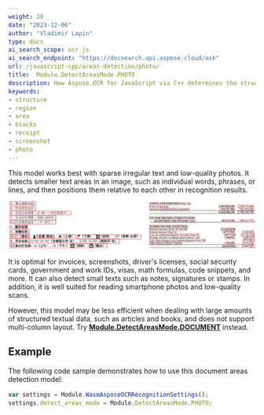 ```yaml
---
weight: 20
date: "2023-12-06"
author: "Vladimir Lapin"
type: docs
ai_search_scope: ocr_js
ai_search_endpoint: "https://docsearch.api.aspose.cloud/ask"
url: /javascript-cpp/areas-detection/photo/
title:  Module.DetectAreasMode.PHOTO
description: How Aspose.OCR for JavaScript via C++ determines the structure of a document using the Module.DetectAreasMode.PHOTO model.
keywords:
- structure
- region
- area
- blocks
- receipt
- screenshot
- photo
---
```


This model works best with sparse irregular text and low-quality photos. It detects smaller text areas in an image, such as individual words, phrases, or lines, and then positions them relative to each other in recognition results.

![Module.DetectAreasMode.PHOTO model](taa.png)

It is optimal for invoices, screenshots, driver's licenses, social security cards, government and work IDs, visas, math formulas, code snippets, and more. It can also detect small texts such as notes, signatures or stamps. In addition, it is well suited for reading smartphone photos and low-quality scans.

However, this model may be less efficient when dealing with large amounts of structured textual data, such as articles and books, and does not support multi-column layout. Try [**Module.DetectAreasMode.DOCUMENT**](/ocr/javascript-cpp/areas-detection/document/) instead.

## Example

The following code sample demonstrates how to use this document areas detection model:

```javascript
var settings = Module.WasmAsposeOCRRecognitionSettings();
settings.detect_areas_mode = Module.DetectAreasMode.PHOTO;
```

